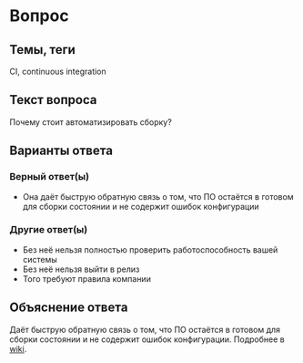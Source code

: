 # Вопрос

## Темы, теги

СI, continuous integration

## Текст вопроса

Почему стоит автоматизировать сборку?

## Варианты ответа

### Верный ответ(ы)

* Она даёт быструю обратную связь о том, что ПО остаётся в готовом для сборки состоянии и не содержит ошибок конфигурации

### Другие ответ(ы)

* Без неё нельзя полностью проверить работоспособность вашей системы
* Без неё нельзя выйти в релиз
* Того требуют правила компании

## Объяснение ответа

Даёт быструю обратную связь о том, что ПО остаётся в готовом для сборки состоянии и не содержит ошибок конфигурации. Подробнее в [wiki](https://technical-excellence.ru/wiki/CI).
